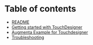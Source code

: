 # Table of contents

* [README](README.md)
* [Getting started with TouchDesigner](getting-started-with-touchdesigner.md)
* [Augmenta Example for Touchdesigner](augmenta-example-for-touchdesigner.md)
* [Troubleshooting](troubleshooting.md)

